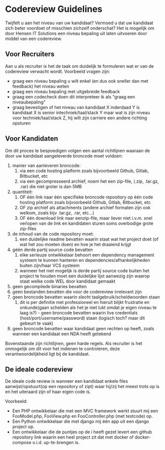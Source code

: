
# Codereview Guidelines

Twijfelt u aan het niveau van uw kandidaat? Vermoed u dat uw kandidaat zich beter voordoet of misschien zichzelf onderschat? Het is mogelijk om door Hensen IT Solutions een niveau bepaling uit laten uitvoeren door middel van een codereview.


## Voor Recruiters

Aan u als recruiter is het de taak om duidelijk te formuleren wat er van de codereview verwacht wordt. Voorbeeld vragen zijn:

- graag een niveau bepaling u wilt enkel (en dus ook sneller dan met feedback) het niveau weten
- graag een niveau bepaling met uitgebreide feedback
- graag een codecheck doen dit interpreteer ik als "graag een niveaubepaling"
- graag bevestigen of het niveau van kandidaat X inderdaad Y is kandidaat X is senior intechniek/taal/stack Y maar wat is zijn niveau voor techniek/taal/stack Z, hij wilt zijn carriere een andere richting opsturen

## Voor Kandidaten

Om dit proces te bespoedigen volgen een aantal richtlijnen waaraan de door uw kandidaat aangeleverde broncode moet voldoen:

1. manier van aanleveren broncode:
   1. via een code hosting platform zoals bijvoorbeeld Github, Gitlab, Bitbucket, etc
   2. via een gecompresseerd archief, noem het een zip-file, (.zip, .tar.gz, .rar)  die niet groter is dan 5MB
2. quantiteit:
   1. OF één link naar één specifieke broncode repository op één code hosting platform zoals bijvoorbeeld Github, Gitlab, Bitbucket, etc
   2. OF zip archief als attachments (andere archief formaten zijn ook welkom, zoals bijv .tar.gz, .rar, etc...)
   3. OF één download link naar eenzip-file, maar liever niet i.v.m. snel verlopen van de link en kandidaten sturen soms overbodige grote zip-files
3. de inhoud van de code repository moet:
   1. een duidelijke readme bevatten waarin staat wat het project doet (of wat het zou moeten doen) en hoe je het draaiend krijgt
4. géén derde partij source code bevatten
   1. elke serieuze ontwikkelaar behoort een dependency management systeem te kunnen hanteren en dependencies/afhankelijkheden buiten  zijn/haar VCS systeem
   2. wanneer het niet mogelijk is derde partij source code buiten het project te houden moet een duidelijke lijst aanwezig zijn waarop staat welke code WEL door kandidaat gemaakt
5. geen gecompilede binaries bevatten
6. geen bestanden bevatten die voor de codereview irrelevant zijn
7. geen broncode bevatten waarin slecht taalgebruik/scheldwoorden staan
   1. dit is per definitie niet professioneel en hieruit blijkt frustratie en onkunde(gaan schelden als het je niet lukt omdat je eigen   niveau te laag is?) - geen broncode bevatten waarin live credentials (host/port/username/password) staan (logisch toch? maar dit gebeurt te vaak)
8. geen broncode bevatten waar kandidaat geen rechten op heeft, zoals wanneer een kandidaat een NDA heeft getekend

Bovenstaande zijn richtlijnen, geen harde regels. Als recruiter is het onmogelijk om dit voor het indienen te controleren, deze verantwoordelijkheid ligt bij de kandidaat.

## De ideale codereview

De ideale code review is wanneer een kandidaat enkele files aanwijst/opstuurt(op een repository of zipt) waar hij/zij het meest trots op is en het uiteraard zijn of haar eigen code is.

Voorbeeld:

- Een PHP ontwikkelaar die met een MVC framework werkt stuurt mij een FooModel.php, FooView.php en FooController.php (met testcode) op.
- Een Python ontwikkelaar die met django mij één app uit een django project op.
- Een ontwikkelaar die de puntjes op de i heeft gezet levert een github repository link waarin een heel project zit dat met docker of docker-compose o.i.d. up-te-brengen is.
